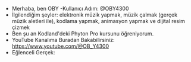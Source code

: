 - Merhaba, ben OBY
-Kullanıcı Adım: @OBY4300
- İlgilendiğim şeyler: elektronik müzik yapmak, müzik çalmak (gerçek müzik aletleri ile), kodlama yapmak, animasyon yapmak ve dijital resim çizmek
- Ben şu an Kodland'deki Phyton Pro kursunu öğreniyorum.
- YouTube Kanalıma Buradan Bakabilirsiniz: https://www.youtube.com/@OB_Y4300
- Eğlenceli Gerçek: 

<!---
OBY4300/OBY4300 is a ✨ special ✨ repository because its `README.md` (this file) appears on your GitHub profile.
You can click the Preview link to take a look at your changes.
--->
